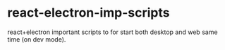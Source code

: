 # react-electron-imp-scripts
react+electron important scripts to for start both desktop and web same time (on dev mode). 
